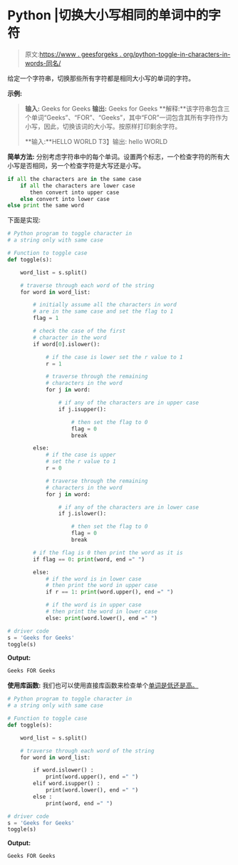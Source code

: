 # Python |切换大小写相同的单词中的字符

> 原文:[https://www . geesforgeks . org/python-toggle-in-characters-in-words-同名/](https://www.geeksforgeeks.org/python-toggle-characters-in-words-having-same-case/)

给定一个字符串，切换那些所有字符都是相同大小写的单词的字符。

**示例:**

> **输入:** Geeks for Geeks
> **输出:** Geeks for Geeks
> **解释:**该字符串包含三个单词“Geeks”、“FOR”、“Geeks”，其中“FOR”一词包含其所有字符作为小写，因此，切换该词的大小写。按原样打印剩余字符。
> 
> **输入:**HELLO WORLD
> T3】输出: hello WORLD

**简单方法:**
分别考虑字符串中的每个单词。设置两个标志，一个检查字符的所有大小写是否相同，另一个检查字符是大写还是小写。

```py
if all the characters are in the same case 
    if all the characters are lower case 
       then convert into upper case
    else convert into lower case
else print the same word
```

下面是实现:

```py
# Python program to toggle character in 
# a string only with same case

# Function to toggle case 
def toggle(s):

    word_list = s.split()

    # traverse through each word of the string
    for word in word_list:

        # initially assume all the characters in word
        # are in the same case and set the flag to 1
        flag = 1

        # check the case of the first
        # character in the word
        if word[0].islower():

            # if the case is lower set the r value to 1
            r = 1

            # traverse through the remaining 
            # characters in the word
            for j in word:

                # if any of the characters are in upper case
                if j.isupper():

                    # then set the flag to 0
                    flag = 0
                    break

        else:
            # if the case is upper 
            # set the r value to 1
            r = 0

            # traverse through the remaining
            # characters in the word
            for j in word:

                # if any of the characters are in lower case
                if j.islower():

                    # then set the flag to 0
                    flag = 0
                    break

        # if the flag is 0 then print the word as it is     
        if flag == 0: print(word, end =" ")

        else:
            # if the word is in lower case 
            # then print the word in upper case
            if r == 1: print(word.upper(), end =" ")

            # if the word is in upper case 
            # then print the word in lower case
            else: print(word.lower(), end =" ")

# driver code
s = 'Geeks for Geeks'
toggle(s)
```

**Output:**

```py
Geeks FOR Geeks

```

**使用库函数:**
我们也可以使用直接库函数来检查单个[单词是低还是高。](https://www.geeksforgeeks.org/isupper-islower-lower-upper-python-applications/)

```py
# Python program to toggle character in 
# a string only with same case

# Function to toggle case 
def toggle(s):

    word_list = s.split()

    # traverse through each word of the string
    for word in word_list:

        if word.islower() :
            print(word.upper(), end =" ")
        elif word.isupper() :
            print(word.lower(), end =" ")
        else :
            print(word, end =" ")

# driver code
s = 'Geeks for Geeks'
toggle(s)
```

**Output:**

```py
Geeks FOR Geeks

```